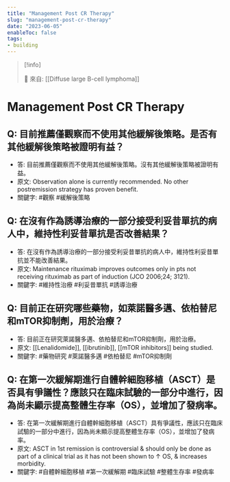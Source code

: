 ```yaml
---
title: "Management Post CR Therapy"
slug: "management-post-cr-therapy"
date: "2023-06-05"
enableToc: false
tags:
- building
---
```


> [!info]
>
> 🌱 來自: [[Diffuse large B-cell lymphoma]]

# Management Post CR Therapy

## Q: 目前推薦僅觀察而不使用其他緩解後策略。是否有其他緩解後策略被證明有益？
- 答: 目前推薦僅觀察而不使用其他緩解後策略。沒有其他緩解後策略被證明有益。
- 原文: Observation alone is currently recommended. No other postremission strategy has proven benefit.
- 關鍵字: #觀察 #緩解後策略

## Q: 在沒有作為誘導治療的一部分接受利妥昔單抗的病人中，維持性利妥昔單抗是否改善結果？
- 答: 在沒有作為誘導治療的一部分接受利妥昔單抗的病人中，維持性利妥昔單抗並不能改善結果。
- 原文: Maintenance rituximab improves outcomes only in pts not receiving rituximab as part of induction (JCO 2006;24; 3121).
- 關鍵字: #維持性治療 #利妥昔單抗 #誘導治療

## Q: 目前正在研究哪些藥物，如萊諾醫多邁、依柏替尼和mTOR抑制劑，用於治療？
- 答: 目前正在研究萊諾醫多邁、依柏替尼和mTOR抑制劑，用於治療。
- 原文: [[Lenalidomide]], [[ibrutinib]], [[mTOR inhibitors]] being studied.
- 關鍵字: #藥物研究 #萊諾醫多邁 #依柏替尼 #mTOR抑制劑

## Q: 在第一次緩解期進行自體幹細胞移植（ASCT）是否具有爭議性？應該只在臨床試驗的一部分中進行，因為尚未顯示提高整體生存率（OS），並增加了發病率。
- 答: 在第一次緩解期進行自體幹細胞移植（ASCT）具有爭議性，應該只在臨床試驗的一部分中進行，因為尚未顯示提高整體生存率（OS），並增加了發病率。
- 原文: ASCT in 1st remission is controversial & should only be done as part
 of a clinical trial as it has not been shown to ↑ OS, & increases morbidity.
- 關鍵字: #自體幹細胞移植 #第一次緩解期 #臨床試驗 #整體生存率 #發病率
